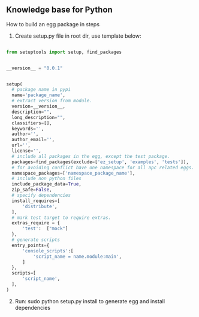 ## Knowledge base for Python
How to build an egg package in steps
 1) Create setup.py file in root dir, use template below:
  
  ```python

from setuptools import setup, find_packages


__version__ = "0.0.1"


setup(
    # package name in pypi
    name='package_name',
    # extract version from module.
    version=__version__,
    description="",
    long_description="",
    classifiers=[],
    keywords='',
    author='',
    author_email='',
    url='',
    license='',
    # include all packages in the egg, except the test package.
    packages=find_packages(exclude=['ez_setup', 'examples', 'tests']),
    # for avoiding conflict have one namespace for all apc related eggs.
    namespace_packages=['namespace_package_name'],
    # include non python files
    include_package_data=True,
    zip_safe=False,
    # specify dependencies
    install_requires=[
        'distribute',
    ],
    # mark test target to require extras.
    extras_require = {
        'test':  ["mock"]
    },
    # generate scripts
    entry_points={
        'console_scripts':[
            'script_name = name.module:main',
        ]
    },
    scripts=[
        'script_name',
    ],
)
```

2) Run: sudo python setup.py install
   to generate egg and install dependencies

